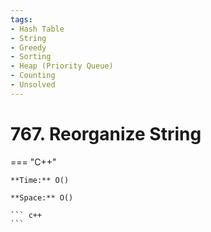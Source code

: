 ```yaml
---
tags:
- Hash Table
- String
- Greedy
- Sorting
- Heap (Priority Queue)
- Counting
- Unsolved
---
```



# 767. Reorganize String

=== "C++"

    **Time:** O()

    **Space:** O()

    ``` c++
    ```